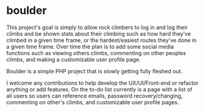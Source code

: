 # boulder

This project's goal is simply to allow rock climbers to log in and log their climbs and be shown stats about their climbing such as how hard they've climbed in a given time frame, or the hardest/easiest routes they've done in a given time frame.  Over time the plan is to add some social media functions such as viewing others climbs, commenting on other peoples climbs, and making a customizable user profile page. 

Boulder is a simple PHP project that is slowly getting fully fleshed out.

I welcome any contributions to help develop the UX/UI/Front-end or refactor anything or add features.  On the to-do list currently is a page with a list of all users so users can reference emails, password recovery/changing, commenting on other's climbs, and customizable user profile pages.  
